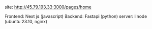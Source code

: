 site: http://45.79.193.33:3000/pages/home

Frontend: Next js (javascript)
Backend: Fastapi (python)
server: linode (ubuntu 23.10, nginx)
